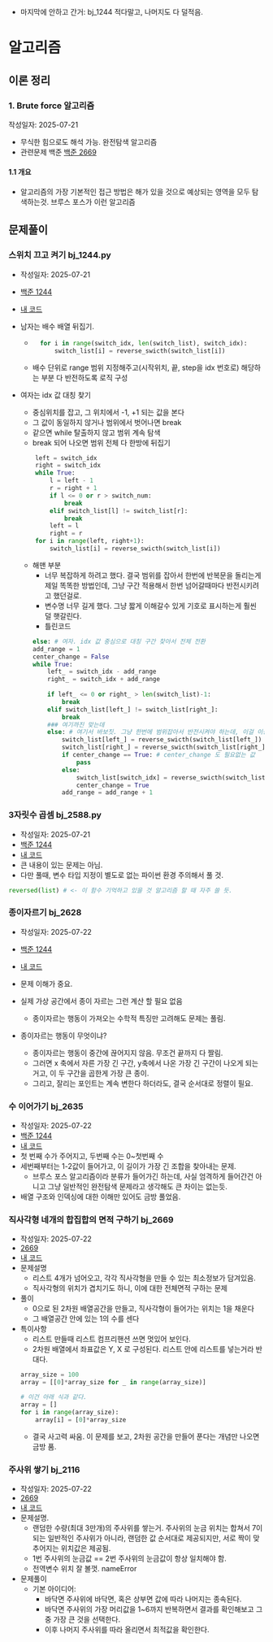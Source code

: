 
- 마지막에 안하고 간거: bj_1244 적다말고, 나머지도 다 덜적음.

# 알고리즘 
## 이론 정리
### 1. Brute force 알고리즘
작성일자: 2025-07-21
- 무식한 힘으로도 해석 가능. 완전탐색 알고리즘
- 관련문제 백준 [백준 2669](bj_2635.py)
#### 1.1 개요
- 알고리즘의 가장 기본적인 접근 방법은 해가 있을 것으로 예상되는 영역을 모두 탐색하는것. 브루스 포스가 이런 알고리즘



## 문제풀이
### 스위치 끄고 켜기 bj_1244.py
- 작성일자: 2025-07-21
- [백준 1244](https://www.acmicpc.net/problem/1244)
- [내 코드](bj_1244.py)
- 남자는 배수 배열 뒤집기.
    - ```python
        for i in range(switch_idx, len(switch_list), switch_idx):
            switch_list[i] = reverse_swicth(switch_list[i])
      ```
    - 배수 단위로 range 범위 지정해주고(시작위치, 끝, step을 idx 번호로) 해당하는 부분 다 반전하도록 로직 구성
- 여자는 idx 값 대칭 찾기
    - 중심위치를 잡고, 그 위치에서 -1, +1 되는 값을 본다
    - 그 값이 동일하지 않거나 범위에서 벗어나면 break
    - 같으면 while 탈출하지 않고 범위 계속 탐색
    - break 되어 나오면 범위 전체 다 한방에 뒤집기
    ```python
        left = switch_idx
        right = switch_idx
        while True:
            l = left - 1
            r = right + 1
            if l <= 0 or r > switch_num:
                break
            elif switch_list[l] != switch_list[r]:
                break
            left = l
            right = r
        for i in range(left, right+1):
            switch_list[i] = reverse_swicth(switch_list[i])
    ```

    - 해맨 부분
        - 너무 복잡하게 하려고 했다. 결국 범위를 잡아서 한번에 반복문을 돌리는게 제일 똑똑한 방법인데, 그냥 구간 적용해서 한번 넘어갈때마다 반전시키려고 했던걸로. 
        - 변수명 너무 길게 했다. 그냥 짧게 이해갈수 있게 기호로 표시하는게 훨씬 덜 햇갈린다.
        - 틀린코드
        ```python
        else: # 여자. idx 값 중심으로 대칭 구간 찾아서 전체 전환
        add_range = 1
        center_change = False
        while True:
            left_ = switch_idx - add_range
            right_ = switch_idx + add_range
            
            if left_ <= 0 or right_ > len(switch_list)-1:
                break
            elif switch_list[left_] != switch_list[right_]:
                break
            ### 여기까진 맞는데
            else: # 여기서 바보짓. 그냥 한번에 범위잡아서 반전시켜야 하는데, 이걸 이상하게 해서 틀림.
                switch_list[left_] = reverse_swicth(switch_list[left_])
                switch_list[right_] = reverse_swicth(switch_list[right_])
                if center_change == True: # center_change 도 필요없는 값
                    pass
                else:
                    switch_list[switch_idx] = reverse_swicth(switch_list[switch_idx])
                    center_change = True
                add_range = add_range + 1
        ```
### 3자릿수 곱셈 bj_2588.py
- 작성일자: 2025-07-21
- [백준 1244](https://www.acmicpc.net/problem/2588)
- [내 코드](bj_2588.py)
- 큰 내용이 있는 문제는 아님.
- 다만 풀때, 변수 타입 지정이 별도로 없는 파이썬 환경 주의해서 풀 것.
```python
reversed(list) # <- 이 함수 기억하고 있을 것 알고리즘 할 때 자주 쓸 듯.
```
### 종이자르기 bj_2628
- 작성일자: 2025-07-22
- [백준 1244](https://www.acmicpc.net/problem/2628)
- [내 코드](bj_2628.py)
- 문제 이해가 중요.
- 실제 가상 공간에서 종이 자르는 그런 계산 할 필요 없음
    - 종이자르는 행동이 가져오는 수학적 특징만 고려해도 문제는 풀림. 

- 종이자르는 행동이 무엇이냐?
    - 종이자르는 행동이 중간에 끊어지지 않음. 무조건 끝까지 다 짤림.
    - 그러면 x 축에서 자른 가장 긴 구간, y축에서 나온 가장 긴 구간이 나오게 되는거고, 이 두 구간을 곱한게 가장 큰 종이.
    - 그리고, 잘리는 포인트는 계속 변한다 하더라도, 결국 순서대로 정렬이 필요.

### 수 이어가기 bj_2635
- 작성일자: 2025-07-22
- [백준 1244](https://www.acmicpc.net/problem/2635)
- [내 코드](bj_2635.py)
- 첫 번째 수가 주어지고, 두번째 수는 0~첫번째 수
- 세번째부터는 1-2값이 들어가고, 이 길이가 가장 긴 조합을 찾아내는 문제.
    - 브루스 포스 알고리즘이라 분류가 들어가긴 하는데, 사실 엄격하게 들어간건 아니고 그냥 일반적인 완전탐색 문제라고 생각해도 큰 차이는 없는듯. 
- 배열 구조와 인덱싱에 대한 이해만 있어도 금방 풀었음.

### 직사각형 네개의 합집합의 면적 구하기 bj_2669
- 작성일자: 2025-07-22
- [2669](https://www.acmicpc.net/problem/2669)
- [내 코드](bj_2669.py)
- 문제설명
    - 리스트 4개가 넘어오고, 각각 직사각형을 만들 수 있는 최소정보가 담겨있음.
    - 직사각형의 위치가 겹치기도 하니, 이에 대한 전체면적 구하는 문제
- 풀이
    - 0으로 된 2차원 배열공간을 만들고, 직사각형이 들어가는 위치는 1을 채운다
    - 그 배열공간 안에 있는 1의 수를 센다
- 특이사항
    - 리스트 만들때 리스트 컴프리핸션 쓰면 멋있어 보인다.
    - 2차원 배열에서 좌표값은 Y, X 로 구성된다. 리스트 안에 리스트를 넣는거라 반대다. 
    ```python
    array_size = 100
    array = [[0]*array_size for _ in range(array_size)]

    # 이건 아래 식과 같다.
    array = []
    for i in range(array_size):
        array[i] = [0]*array_size
    ```
    - 결국 사고력 싸움. 이 문제를 보고, 2차원 공간을 만들어 푼다는 개념만 나오면 금방 품.

### 주사위 쌓기 bj_2116
- 작성일자: 2025-07-22
- [2669](https://www.acmicpc.net/problem/2116)
- [내 코드](bj_2116.py)
- 문제설명. 
    - 랜덤한 수량(최대 3만개)의 주사위를 쌓는거. 주사위의 눈금 위치는 합쳐서 7이 되는 일반적인 주사위가 아니라, 랜덤한 값 순서대로 제공되지만, 서로 짝이 맞추어지는 위치값은 제공됨.
    - 1번 주사위의 눈금값 == 2번 주사위의 눈금값이 항상 일치해야 함. 
    - 전역변수 위치 잘 볼껏. nameError
- 문제풀이
    - 기본 아이디어: 
        - 바닥면 주사위에 바닥면, 혹은 상부면 값에 따라 나머지는 종속된다.
        - 바닥면 주사위의 가장 머리값을 1~6까지 반복하면서 결과를 확인해보고 그 중 가장 큰 것을 선택한다.
        - 이후 나머지 주사위를 따라 올리면서 최적값을 확인한다. 